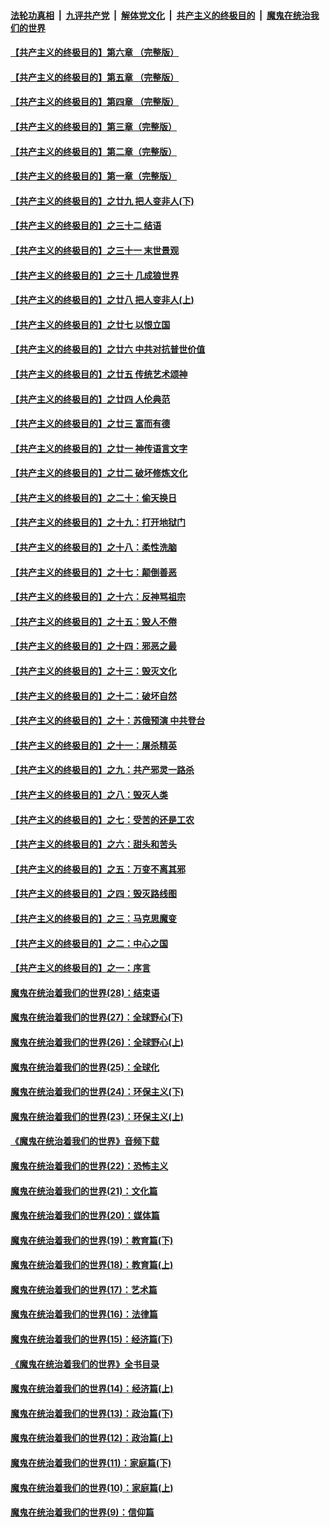 ####  [法轮功真相](../../../../basic/blob/master/README.md?t=01211313) &nbsp;|&nbsp; [九评共产党](../../../../9ping.md/blob/master/README.md?t=01211313) &nbsp;|&nbsp; [解体党文化](../../../../jtdwh.md/blob/master/README.md?t=01211313)  &nbsp;|&nbsp; [共产主义的终极目的](../../../../gczydzjmd.md/blob/master/README.md?t=01211313) &nbsp;|&nbsp; [魔鬼在统治我们的世界](../../../../mgztzwmdsj.md/blob/master/README.md?t=01211313) 

#### [【共产主义的终极目的】第六章 （完整版）](../pages/nsc422/n11428913.md?t=01211313) 

#### [【共产主义的终极目的】第五章 （完整版）](../pages/nsc422/n11428912.md?t=01211313) 

#### [【共产主义的终极目的】第四章 （完整版）](../pages/nsc422/n11428907.md?t=01211313) 

#### [【共产主义的终极目的】第三章（完整版）](../pages/nsc422/n11428848.md?t=01211313) 

#### [【共产主义的终极目的】第二章（完整版）](../pages/nsc422/n11428831.md?t=01211313) 

#### [【共产主义的终极目的】第一章（完整版）](../pages/nsc422/n11417651.md?t=01211313) 

#### [【共产主义的终极目的】之廿九 把人变非人(下)](../pages/nsc422/n11344140.md?t=01211313) 

#### [【共产主义的终极目的】之三十二 结语](../pages/nsc422/n11360535.md?t=01211313) 

#### [【共产主义的终极目的】之三十一 末世景观](../pages/nsc422/n11351129.md?t=01211313) 

#### [【共产主义的终极目的】之三十 几成狼世界](../pages/nsc422/n11348280.md?t=01211313) 

#### [【共产主义的终极目的】之廿八 把人变非人(上)](../pages/nsc422/n11340492.md?t=01211313) 

#### [【共产主义的终极目的】之廿七 以恨立国](../pages/nsc422/n11336944.md?t=01211313) 

#### [【共产主义的终极目的】之廿六 中共对抗普世价值](../pages/nsc422/n11324785.md?t=01211313) 

#### [【共产主义的终极目的】之廿五 传统艺术颂神](../pages/nsc422/n11296396.md?t=01211313) 

#### [【共产主义的终极目的】之廿四 人伦典范](../pages/nsc422/n11296397.md?t=01211313) 

#### [【共产主义的终极目的】之廿三 富而有德](../pages/nsc422/n11283598.md?t=01211313) 

#### [【共产主义的终极目的】之廿一 神传语言文字](../pages/nsc422/n11263265.md?t=01211313) 

#### [【共产主义的终极目的】之廿二 破坏修炼文化](../pages/nsc422/n11245728.md?t=01211313) 

#### [【共产主义的终极目的】之二十：偷天换日](../pages/nsc422/n11238846.md?t=01211313) 

#### [【共产主义的终极目的】之十九：打开地狱门](../pages/nsc422/n11206376.md?t=01211313) 

#### [【共产主义的终极目的】之十八：柔性洗脑](../pages/nsc422/n11199994.md?t=01211313) 

#### [【共产主义的终极目的】之十七：颠倒善恶](../pages/nsc422/n11179782.md?t=01211313) 

#### [【共产主义的终极目的】之十六：反神骂祖宗](../pages/nsc422/n11166798.md?t=01211313) 

#### [【共产主义的终极目的】之十五：毁人不倦](../pages/nsc422/n11166792.md?t=01211313) 

#### [【共产主义的终极目的】之十四：邪恶之最](../pages/nsc422/n11150249.md?t=01211313) 

#### [【共产主义的终极目的】之十三：毁灭文化](../pages/nsc422/n11135227.md?t=01211313) 

#### [【共产主义的终极目的】之十二：破坏自然](../pages/nsc422/n11135214.md?t=01211313) 

#### [【共产主义的终极目的】之十：苏俄预演 中共登台](../pages/nsc422/n11118424.md?t=01211313) 

#### [【共产主义的终极目的】之十一：屠杀精英](../pages/nsc422/n11118442.md?t=01211313) 

#### [【共产主义的终极目的】之九：共产邪灵一路杀](../pages/nsc422/n11114139.md?t=01211313) 

#### [【共产主义的终极目的】之八：毁灭人类](../pages/nsc422/n11108503.md?t=01211313) 

#### [【共产主义的终极目的】之七：受苦的还是工农](../pages/nsc422/n11101809.md?t=01211313) 

#### [【共产主义的终极目的】之六：甜头和苦头](../pages/nsc422/n11096971.md?t=01211313) 

#### [【共产主义的终极目的】之五：万变不离其邪](../pages/nsc422/n11091285.md?t=01211313) 

#### [【共产主义的终极目的】之四：毁灭路线图](../pages/nsc422/n11086284.md?t=01211313) 

#### [【共产主义的终极目的】之三：马克思魔变](../pages/nsc422/n11061941.md?t=01211313) 

#### [【共产主义的终极目的】之二：中心之国](../pages/nsc422/n11047728.md?t=01211313) 

#### [【共产主义的终极目的】之一：序言](../pages/nsc422/n11086077.md?t=01211313) 

#### [魔鬼在统治着我们的世界(28)：结束语](../pages/nsc422/n10936246.md?t=01211313) 

#### [魔鬼在统治着我们的世界(27)：全球野心(下)](../pages/nsc422/n10928319.md?t=01211313) 

#### [魔鬼在统治着我们的世界(26)：全球野心(上)](../pages/nsc422/n10900318.md?t=01211313) 

#### [魔鬼在统治着我们的世界(25)：全球化](../pages/nsc422/n10788205.md?t=01211313) 

#### [魔鬼在统治着我们的世界(24)：环保主义(下)](../pages/nsc422/n10695307.md?t=01211313) 

#### [魔鬼在统治着我们的世界(23)：环保主义(上)](../pages/nsc422/n10688613.md?t=01211313) 

#### [《魔鬼在统治着我们的世界》音频下载](../pages/nsc422/n10635553.md?t=01211313) 

#### [魔鬼在统治着我们的世界(22)：恐怖主义](../pages/nsc422/n10614727.md?t=01211313) 

#### [魔鬼在统治着我们的世界(21)：文化篇](../pages/nsc422/n10597706.md?t=01211313) 

#### [魔鬼在统治着我们的世界(20)：媒体篇](../pages/nsc422/n10586579.md?t=01211313) 

#### [魔鬼在统治着我们的世界(19)：教育篇(下)](../pages/nsc422/n10564808.md?t=01211313) 

#### [魔鬼在统治着我们的世界(18)：教育篇(上)](../pages/nsc422/n10526970.md?t=01211313) 

#### [魔鬼在统治着我们的世界(17)：艺术篇](../pages/nsc422/n10499093.md?t=01211313) 

#### [魔鬼在统治着我们的世界(16)：法律篇](../pages/nsc422/n10485969.md?t=01211313) 

#### [魔鬼在统治着我们的世界(15)：经济篇(下)](../pages/nsc422/n10469975.md?t=01211313) 

#### [《魔鬼在统治着我们的世界》全书目录](../pages/nsc422/n10464261.md?t=01211313) 

#### [魔鬼在统治着我们的世界(14)：经济篇(上)](../pages/nsc422/n10457370.md?t=01211313) 

#### [魔鬼在统治着我们的世界(13)：政治篇(下)](../pages/nsc422/n10448270.md?t=01211313) 

#### [魔鬼在统治着我们的世界(12)：政治篇(上)](../pages/nsc422/n10444576.md?t=01211313) 

#### [魔鬼在统治着我们的世界(11)：家庭篇(下)](../pages/nsc422/n10440961.md?t=01211313) 

#### [魔鬼在统治着我们的世界(10)：家庭篇(上)](../pages/nsc422/n10435448.md?t=01211313) 

#### [魔鬼在统治着我们的世界(9)：信仰篇](../pages/nsc422/n10432159.md?t=01211313) 

